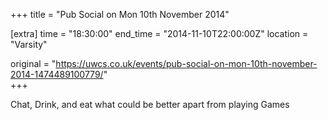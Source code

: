 +++
title = "Pub Social on Mon 10th November 2014"

[extra]
time = "18:30:00"
end_time = "2014-11-10T22:00:00Z"
location = "Varsity"

original = "https://uwcs.co.uk/events/pub-social-on-mon-10th-november-2014-1474489100779/"    
+++

Chat, Drink, and eat what could be better apart from playing Games

